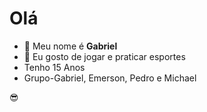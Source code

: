 # Olá

- 👋 Meu nome é **Gabriel**
- 👀 Eu gosto de jogar e praticar esportes
-  Tenho 15 Anos
- Grupo-Gabriel, Emerson, Pedro e Michael

:sunglasses:
<!---
TheThinkerGabriel/TheThinkerGabriel is a ✨ special ✨ repository because its `README.md` (this file) appears on your GitHub profile.
You can click the Preview link to take a look at your changes.
--->
